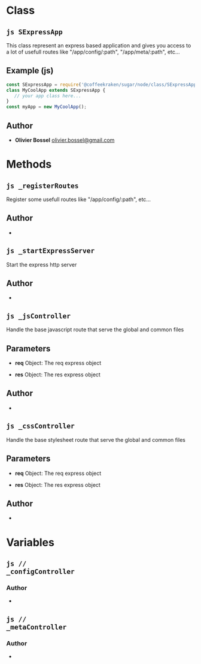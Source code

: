 
# Class


## ```js SExpressApp ```


This class represent an express based application and gives you access to a lot of usefull routes like "/app/config/:path", "/app/meta/:path", etc...



## Example (js)

```js
const SExpressApp = require('@coffeekraken/sugar/node/class/SExpressApp');
class MyCoolApp extends SExpressApp {
   // your app class here...
}
const myApp = new MyCoolApp();
```


## Author
- **Olivier Bossel** <a href="mailto:olivier.bossel@gmail.com">olivier.bossel@gmail.com</a> 


# Methods


## ```js _registerRoutes ```


Register some usefull routes like "/app/config/:path", etc...




## Author
- 



## ```js _startExpressServer ```


Start the express http server




## Author
- 



## ```js _jsController ```


Handle the base javascript route that serve the global and common files

## Parameters

- **req**  Object: The req express object

- **res**  Object: The res express object




## Author
- 



## ```js _cssController ```


Handle the base stylesheet route that serve the global and common files

## Parameters

- **req**  Object: The req express object

- **res**  Object: The res express object




## Author
- 


# Variables


## ```js //                            _configController ```






### Author
- 



## ```js //                            _metaController ```






### Author
- 

